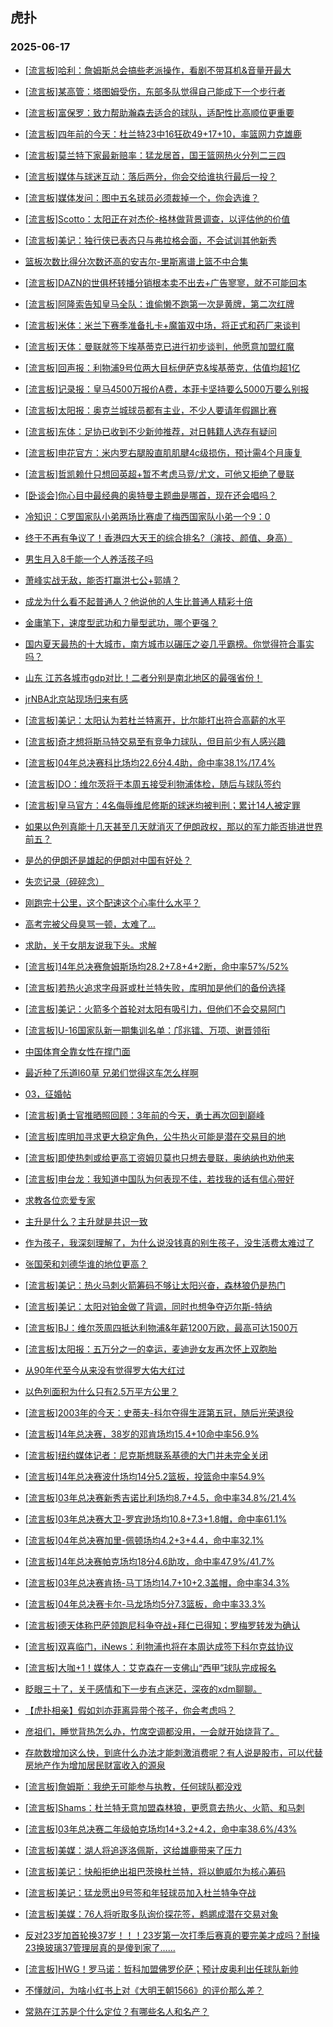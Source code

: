## 虎扑 
### 2025-06-17

+ [[流言板]哈利：詹姆斯总会搞些老派操作，看剧不带耳机&amp;音量开最大](https://bbs.hupu.com/633259621.html)

+ [[流言板]某高管：塔图姆受伤，东部多队觉得自己能成下一个步行者](https://bbs.hupu.com/633258646.html)

+ [[流言板]富保罗：致力帮助瀚森去适合的球队，适配性比高顺位更重要](https://bbs.hupu.com/633256640.html)

+ [[流言板]四年前的今天：杜兰特23中16狂砍49+17+10，率篮网力克雄鹿](https://bbs.hupu.com/633260119.html)

+ [[流言板]莫兰特下家最新赔率：猛龙居首，国王篮网热火分列二三四](https://bbs.hupu.com/633258697.html)

+ [[流言板]媒体与球迷互动：落后两分，你会交给谁执行最后一投？](https://bbs.hupu.com/633258248.html)

+ [[流言板]媒体发问：图中五名球员必须裁掉一个，你会选谁？](https://bbs.hupu.com/633259114.html)

+ [[流言板]Scotto：太阳正在对杰伦-格林做背景调查，以评估他的价值](https://bbs.hupu.com/633260858.html)

+ [[流言板]美记：独行侠已表态只与弗拉格会面，不会试训其他新秀](https://bbs.hupu.com/633259552.html)

+ [篮板次数比得分次数还高的安吉尔-里斯离谱上篮不中合集](https://bbs.hupu.com/633258050.html)

+ [[流言板]DAZN的世俱杯转播分销根本卖不出去+广告寥寥，就不可能回本](https://bbs.hupu.com/633255428.html)

+ [[流言板]阿隆索告知皇马全队：谁偷懒不跑第一次是黄牌，第二次红牌](https://bbs.hupu.com/633253973.html)

+ [[流言板]米体：米兰下赛季准备扎卡+魔笛双中场，将正式和药厂来谈判](https://bbs.hupu.com/633254314.html)

+ [[流言板]天体：曼联就签下埃基蒂克已进行初步谈判，他愿意加盟红魔](https://bbs.hupu.com/633258211.html)

+ [[流言板]回声报：利物浦9号位两大目标伊萨克&amp;埃基蒂克，估值均超1亿](https://bbs.hupu.com/633253748.html)

+ [[流言板]记录报：皇马4500万报价A费，本菲卡坚持要么5000万要么别报](https://bbs.hupu.com/633253171.html)

+ [[流言板]太阳报：奥克兰城球员都有主业，不少人要请年假踢比赛](https://bbs.hupu.com/633256384.html)

+ [[流言板]东体：足协已收到不少新帅推荐，对日韩籍人选存有疑问](https://bbs.hupu.com/633256826.html)

+ [[流言板]申花官方：米内罗右腿股直肌肌腱4c级损伤，预计需4个月康复](https://bbs.hupu.com/633257908.html)

+ [[流言板]哲凯赖什只想回英超+暂不考虑马竞/尤文，可他又拒绝了曼联](https://bbs.hupu.com/633255078.html)

+ [[卧谈会]你心目中最经典的奥特曼主题曲是哪首，现在还会唱吗？](https://bbs.hupu.com/633258770.html)

+ [冷知识：C罗国家队小弟两场比赛虐了梅西国家队小弟一个9：0](https://bbs.hupu.com/633256614.html)

+ [终于不再有争议了！香港四大天王的综合排名?（演技、颜值、身高）](https://bbs.hupu.com/633256858.html)

+ [男生月入8千能一个人养活孩子吗](https://bbs.hupu.com/633256835.html)

+ [萧峰实战无敌，能否打赢洪七公+郭靖？](https://bbs.hupu.com/633258824.html)

+ [成龙为什么看不起普通人？他说他的人生比普通人精彩十倍](https://bbs.hupu.com/633258381.html)

+ [金庸笔下，速度型武功和力量型武功，哪个更强？](https://bbs.hupu.com/633256683.html)

+ [国内夏天最热的十大城市，南方城市以碾压之姿几乎霸榜。你觉得符合事实吗？](https://bbs.hupu.com/633257966.html)

+ [山东 江苏各城市gdp对比！二者分别是南北地区的最强省份！](https://bbs.hupu.com/633257197.html)

+ [jrNBA北京站现场归来有感](https://bbs.hupu.com/633258872.html)

+ [[流言板]美记：太阳认为若杜兰特离开，比尔能打出符合高薪的水平](https://bbs.hupu.com/633261676.html)

+ [[流言板]奇才想将斯马特交易至有竞争力球队，但目前少有人感兴趣](https://bbs.hupu.com/633261771.html)

+ [[流言板]04年总决赛科比场均22.6分4.4助，命中率38.1%/17.4%](https://bbs.hupu.com/633261150.html)

+ [[流言板]DO：维尔茨将于本周五接受利物浦体检，随后与球队签约](https://bbs.hupu.com/633259123.html)

+ [[流言板]皇马官方：4名侮辱维尼修斯的球迷均被判刑；累计14人被定罪](https://bbs.hupu.com/633259825.html)

+ [如果以色列真能十几天甚至几天就消灭了伊朗政权，那以的军力能否排进世界前五？](https://bbs.hupu.com/633260394.html)

+ [是怂的伊朗还是雄起的伊朗对中国有好处？](https://bbs.hupu.com/633258639.html)

+ [失恋记录（碎碎念）](https://bbs.hupu.com/633261201.html)

+ [刚跑完十公里，这个配速这个心率什么水平？](https://bbs.hupu.com/633258187.html)

+ [高考完被父母臭骂一顿，太难了…](https://bbs.hupu.com/633262110.html)

+ [求助，关于女朋友说我下头。求解](https://bbs.hupu.com/633261499.html)

+ [[流言板]14年总决赛詹姆斯场均28.2+7.8+4+2断，命中率57%/52%](https://bbs.hupu.com/633260722.html)

+ [[流言板]若热火追求字母哥或杜兰特失败，库明加是他们的备份选择](https://bbs.hupu.com/633260844.html)

+ [[流言板]美记：火箭多个首轮对太阳有吸引力，但他们不会交易阿门](https://bbs.hupu.com/633260579.html)

+ [[流言板]U-16国家队新一期集训名单：邝兆镭、万项、谢晋领衔](https://bbs.hupu.com/633255696.html)

+ [中国体育全靠女性在撑门面](https://bbs.hupu.com/633263835.html)

+ [最近种了乐道l60草  兄弟们觉得这车怎么样啊](https://bbs.hupu.com/633259365.html)

+ [03，征婚帖](https://bbs.hupu.com/633263542.html)

+ [[流言板]勇士官推晒照回顾：3年前的今天，勇士再次回到巅峰](https://bbs.hupu.com/633261293.html)

+ [[流言板]库明加寻求更大稳定角色，公牛热火可能是潜在交易目的地](https://bbs.hupu.com/633260472.html)

+ [[流言板]即使热刺或给更高工资姆贝莫也只想去曼联，奥纳纳也劝他来](https://bbs.hupu.com/633256039.html)

+ [[流言板]申台龙：我知道中国队为何表现不佳，若找我的话有信心带好](https://bbs.hupu.com/633259029.html)

+ [求教各位恋爱专家](https://bbs.hupu.com/633263836.html)

+ [主升是什么？主升就是共识一致](https://bbs.hupu.com/633260259.html)

+ [作为孩子，我深刻理解了，为什么说没钱真的别生孩子，没生活费太难过了](https://bbs.hupu.com/633261467.html)

+ [张国荣和刘德华谁的地位更高？](https://bbs.hupu.com/633261256.html)

+ [[流言板]美记：热火马刺火箭筹码不够让太阳兴奋，森林狼仍是热门](https://bbs.hupu.com/633261407.html)

+ [[流言板]美记：太阳对铂金做了背调，同时也想争夺迈尔斯-特纳](https://bbs.hupu.com/633261178.html)

+ [[流言板]BJ：维尔茨周四抵达利物浦&amp;年薪1200万欧，最高可达1500万](https://bbs.hupu.com/633259209.html)

+ [[流言板]太阳报：五万分之一的幸运，麦迪逊女友再次怀上双胞胎](https://bbs.hupu.com/633255961.html)

+ [从90年代至今从来没有觉得罗大佑大红过](https://bbs.hupu.com/633263086.html)

+ [以色列面积为什么只有2.5万平方公里？](https://bbs.hupu.com/633261939.html)

+ [[流言板]2003年的今天：史蒂夫-科尔夺得生涯第五冠，随后光荣退役](https://bbs.hupu.com/633262101.html)

+ [[流言板]14年总决赛，38岁的邓肯场均15.4+10命中率56.9%](https://bbs.hupu.com/633261932.html)

+ [[流言板]纽约媒体记者：尼克斯想联系基德的大门并未完全关闭](https://bbs.hupu.com/633261956.html)

+ [[流言板]14年总决赛波什场均14分5.2篮板，投篮命中率54.9%](https://bbs.hupu.com/633262326.html)

+ [[流言板]03年总决赛新秀吉诺比利场均8.7+4.5，命中率34.8%/21.4%](https://bbs.hupu.com/633263623.html)

+ [[流言板]03年总决赛大卫-罗宾逊场均10.8+7.3+1.8帽，命中率61.1%](https://bbs.hupu.com/633263134.html)

+ [[流言板]04年总决赛加里-佩顿场均4.2+3+4.4，命中率32.1%](https://bbs.hupu.com/633262179.html)

+ [[流言板]14年总决赛帕克场均18分4.6助攻，命中率47.9%/41.7%](https://bbs.hupu.com/633262728.html)

+ [[流言板]03年总决赛肯扬-马丁场均14.7+10+2.3盖帽，命中率34.3%](https://bbs.hupu.com/633262250.html)

+ [[流言板]04年总决赛卡尔-马龙场均5分7.3篮板，命中率33.3%](https://bbs.hupu.com/633262640.html)

+ [[流言板]德天体称巴萨领跑尼科争夺战+拜仁已得知；罗梅罗转发为确认](https://bbs.hupu.com/633260028.html)

+ [[流言板]双喜临门，iNews：利物浦也将在本周达成签下科尔克兹协议](https://bbs.hupu.com/633258673.html)

+ [[流言板]大咖+1！媒体人：艾克森在一支佛山“西甲”球队完成报名](https://bbs.hupu.com/633258918.html)

+ [眨眼三十了，关于感情和下一步有点迷茫，深夜的xdm聊聊。](https://bbs.hupu.com/633263584.html)

+ [【虎扑相亲】假如刘亦菲离异带个孩子，你会考虑吗？](https://bbs.hupu.com/633263488.html)

+ [彦祖们，睡觉背热怎么办，竹席空调都没用，一会就开始烧背了。](https://bbs.hupu.com/633262858.html)

+ [存款数增加这么快，到底什么办法才能刺激消费呢？有人说是股市，可以代替房地产作为增加居民财富收入的源泉](https://bbs.hupu.com/633262549.html)

+ [[流言板]詹姆斯：我绝无可能参与执教，任何球队都没戏](https://bbs.hupu.com/633264607.html)

+ [[流言板]Shams：杜兰特无意加盟森林狼，更愿意去热火、火箭、和马刺](https://bbs.hupu.com/633264406.html)

+ [[流言板]03年总决赛二年级帕克场均14+3.2+4.2，命中率38.6%/43%](https://bbs.hupu.com/633263497.html)

+ [[流言板]美媒：湖人将追逐洛佩斯，这给雄鹿带来了压力](https://bbs.hupu.com/633263417.html)

+ [[流言板]美记：快船拒绝出祖巴茨换杜兰特，将以鲍威尔为核心筹码](https://bbs.hupu.com/633264527.html)

+ [[流言板]美记：猛龙愿出9号签和年轻球员加入杜兰特争夺战](https://bbs.hupu.com/633263288.html)

+ [[流言板]美媒：76人将听取多队询价探花签，鹈鹕成潜在交易对象](https://bbs.hupu.com/633264689.html)

+ [反对23岁加首轮换37岁！！！23岁第一次打季后赛真的要完美才成吗？耐操23换玻璃37管理层真的是傻到家了……](https://bbs.hupu.com/633265517.html)

+ [[流言板]HWG！罗马诺：哲科加盟佛罗伦萨；预计皮奥利出任球队新帅](https://bbs.hupu.com/633259302.html)

+ [不懂就问，为啥小红书上对《大明王朝1566》的评价那么差？](https://bbs.hupu.com/633265946.html)

+ [常熟在江苏是个什么定位？有哪些名人和名产？](https://bbs.hupu.com/633266336.html)

